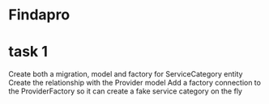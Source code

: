 # Findapro

# task 1
Create both a migration, model and factory for ServiceCategory entity
Create the relationship with the Provider model
Add a factory connection to the ProviderFactory so it can create a fake service category on the fly